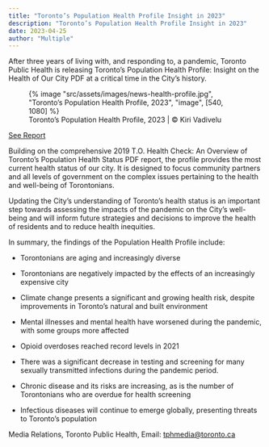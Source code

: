 ```yaml
---
title: "Toronto’s Population Health Profile Insight in 2023"
description: "Toronto’s Population Health Profile Insight in 2023"
date: 2023-04-25
author: "Multiple"
---
```


After three years of living with, and responding to, a pandemic, Toronto Public Health is releasing Toronto’s Population Health Profile: Insight on the Health of Our City PDF at a critical time in the City’s history.

<!-- excerpt -->

<figure>
{% image "src/assets/images/news-health-profile.jpg", "Toronto’s Population Health Profile, 2023", "image", [540, 1080] %}
<figcaption>Toronto’s Population Health Profile, 2023 | © Kiri Vadivelu</figcaption>
</figure>

[See Report](https://kiri-vadivelu.ca/assets/docs/Torontos-Population-Health-Profile-2023.pdf)

Building on the comprehensive 2019 T.O. Health Check: An Overview of Toronto’s Population Health Status PDF report, the profile provides the most current health status of our city. It is designed to focus community partners and all levels of government on the complex issues pertaining to the health and well-being of Torontonians.

Updating the City’s understanding of Toronto’s health status is an important step towards assessing the impacts of the pandemic on the City’s well-being and will inform future strategies and decisions to improve the health of residents and to reduce health inequities.

In summary, the findings of the Population Health Profile include:

- Torontonians are aging and increasingly diverse

- Torontonians are negatively impacted by the effects of an increasingly expensive city

- Climate change presents a significant and growing health risk, despite improvements in Toronto’s natural and built environment

- Mental illnesses and mental health have worsened during the pandemic, with some groups more affected

- Opioid overdoses reached record levels in 2021

- There was a significant decrease in testing and screening for many sexually transmitted infections during the pandemic period.

- Chronic disease and its risks are increasing, as is the number of Torontonians who are overdue for health screening

- Infectious diseases will continue to emerge globally, presenting threats to Toronto’s population

Media Relations, Toronto Public Health, Email: tphmedia@toronto.ca
